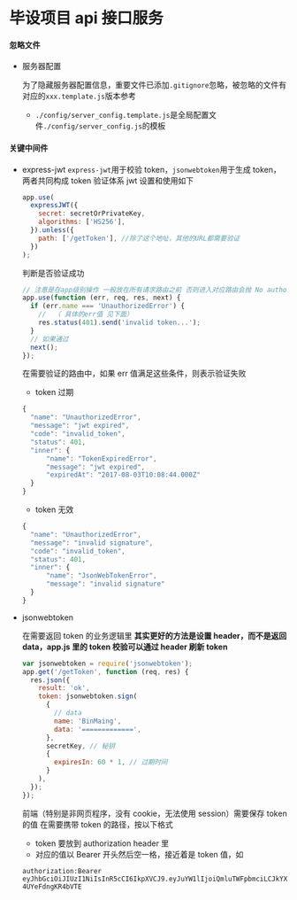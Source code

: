 # 毕设项目 api 接口服务

#### 忽略文件

- 服务器配置

  为了隐藏服务器配置信息，重要文件已添加`.gitignore`忽略，被忽略的文件有对应的`xxx.template.js`版本参考

  - `./config/server_config.template.js`是全局配置文件`./config/server_config.js`的模板

#### 关键中间件

- express-jwt
  `express-jwt`用于校验 token，`jsonwebtoken`用于生成 token，两者共同构成 token 验证体系
  jwt 设置和使用如下

  ```javascript
  app.use(
    expressJWT({
      secret: secretOrPrivateKey,
      algorithms: ['HS256'],
    }).unless({
      path: ['/getToken'], //除了这个地址，其他的URL都需要验证
    })
  );
  ```

  判断是否验证成功

  ```javascript
  // 注意是在app级别操作 一般放在所有请求路由之前 否则进入对应路由会抛 No authorization token was found 异常
  app.use(function (err, req, res, next) {
    if (err.name === 'UnauthorizedError') {
      //  （ 具体的err值 见下面）
      res.status(401).send('invalid token...');
    }
    // 如果通过
    next();
  });
  ```

  在需要验证的路由中，如果 err 值满足这些条件，则表示验证失败

  - token 过期

  ```javascript
  {
    "name": "UnauthorizedError",
    "message": "jwt expired",
    "code": "invalid_token",
    "status": 401,
    "inner": {
        "name": "TokenExpiredError",
        "message": "jwt expired",
        "expiredAt": "2017-08-03T10:08:44.000Z"
    }
  }
  ```

  - token 无效

  ```javascript
  {
    "name": "UnauthorizedError",
    "message": "invalid signature",
    "code": "invalid_token",
    "status": 401,
    "inner": {
        "name": "JsonWebTokenError",
        "message": "invalid signature"
    }
  }
  ```

- jsonwebtoken

  在需要返回 token 的业务逻辑里
  **其实更好的方法是设置 header，而不是返回 data，app.js 里的 token 校验可以通过 header 刷新 token**

  ```javascript
  var jsonwebtoken = require('jsonwebtoken');
  app.get('/getToken', function (req, res) {
    res.json({
      result: 'ok',
      token: jsonwebtoken.sign(
        {
          // data
          name: 'BinMaing',
          data: '=============',
        },
        secretKey, // 秘钥
        {
          expiresIn: 60 * 1, // 过期时间
        }
      ),
    });
  });
  ```

  前端（特别是非网页程序，没有 cookie，无法使用 session）需要保存 token 的值
  在需要携带 token 的路径，按以下格式

  - token 要放到 authorization header 里
  - 对应的值以 Bearer 开头然后空一格，接近着是 token 值，如

  ```
  authorization:Bearer eyJhbGciOiJIUzI1NiIsInR5cCI6IkpXVCJ9.eyJuYW1lIjoiQmluTWFpbmciLCJkYXRhIjoiPT09PT09PT09PT09PSIsImlhdCI6MTUwMTgxNDE4OCwiZXhwIjoxNTAxODE0MjQ4fQ.GoxGlc6E02W5VvqDNawaOrj3MPO-4UYeFdngKR4bVTE
  ```
